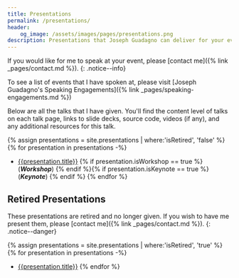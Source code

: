 ```yaml
---
title: Presentations
permalink: /presentations/
header:
    og_image: /assets/images/pages/presentations.png
description: Presentations that Joseph Guadagno can deliver for your event, conference, or organization.
---
```

If you would like for me to speak at your event, please [contact me]({% link _pages/contact.md %}).
{: .notice--info}

To see a list of events that I have spoken at, please visit [Joseph Guadagno's Speaking Engagements]({% link _pages/speaking-engagements.md %})

Below are all the talks that I have given.
You'll find the content level of talks on each talk page, links to slide decks,
source code, videos (if any), and any additional resources for this talk.

{% assign presentations = site.presentations | where:'isRetired', 'false' %}
{% for presentation in presentations -%}
- [{{presentation.title}}]({{presentation.url}}) {% if presentation.isWorkshop == true %} (***Workshop***) {% endif %}{% if presentation.isKeynote == true %} (***Keynote***) {% endif %}
{% endfor %}

## Retired Presentations

These presentations are retired and no longer given.
If you wish to have me present them, please [contact me]({% link _pages/contact.md %}).
{: .notice--danger}

{% assign presentations = site.presentations | where:'isRetired', 'true' %}
{% for presentation in presentations -%}
- [{{presentation.title}}]({{presentation.url}})
{% endfor %}